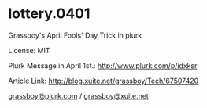 lottery.0401
============

Grassboy's April Fools' Day Trick in plurk

License: MIT

Plurk Message in April 1st.: http://www.plurk.com/p/idxksr

Article Link: http://blog.xuite.net/grassboy/Tech/67507420

grassboy@plurk.com / grassboy@xuite.net
